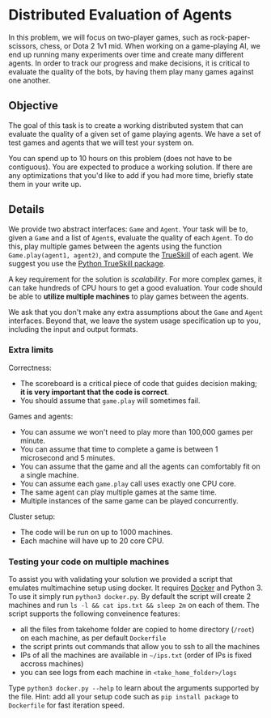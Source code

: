 # Distributed Evaluation of Agents

In this problem, we will focus on two-player games, such as rock-paper-scissors, chess, or Dota 2 1v1 mid.
When working on a game-playing AI, we end up running many experiments over time and create many different agents.
In order to track our progress and make decisions, it is critical to evaluate the quality of the bots, by having them play many games against one another.

## Objective

The goal of this task is to create a working distributed system that can evaluate the quality of a given set of game playing agents.
We have a set of test games and agents that we will test your system on.

You can spend up to 10 hours on this problem (does not have to be contiguous). You are expected to produce a working solution. If there are any optimizations that you'd like to add if you had more time, briefly state them in your write up. 

## Details

We provide two abstract interfaces: `Game` and `Agent`.
Your task will be to, given a `Game` and a list of `Agent`s, evaluate the quality of each `Agent`.
To do this, play multiple games between the agents using the function `Game.play(agent1, agent2)`, and compute the [TrueSkill](http://trueskill.org/) of each agent.
We suggest you use the [Python TrueSkill package](https://github.com/sublee/trueskill).

A key requirement for the solution is *scalability*.
For more complex games, it can take hundreds of CPU hours to get a good evaluation.
Your code should be able to **utilize multiple machines** to play games between the agents.

We ask that you don't make any extra assumptions about the `Game` and `Agent` interfaces.
Beyond that, we leave the system usage specification up to you, including the input and output formats.

### Extra limits

Correctness:
- The scoreboard is a critical piece of code that guides decision making; **it is very important that the code is correct**.
- You should assume that `game.play` will sometimes fail.

Games and agents:
- You can assume we won't need to play more than 100,000 games per minute.
- You can assume that time to complete a game is between 1 microsecond and 5 minutes.
- You can assume that the game and all the agents can comfortably fit on a single machine.
- You can assume each `game.play` call uses exactly one CPU core.
- The same agent can play multiple games at the same time.
- Multiple instances of the same game can be played concurrently.

Cluster setup:
- The code will be run on up to 1000 machines.
- Each machine will have up to 20 core CPU. 

### Testing your code on multiple machines

To assist you with validating your solution we provided a script that emulates multimachine setup using docker. It requires [Docker](https://www.docker.com/) and Python 3. To use it simply run `python3 docker.py`. By default the script will create 2 machines and run `ls -l && cat ips.txt && sleep 2m` on each of them. The script supports the following conveinence features:

- all the files from takehome folder are copied to home directory (`/root`) on each machine, as per default `Dockerfile`
- the script prints out commands that allow you to ssh to all the machines
- IPs of all the machines are available in `~/ips.txt` (order of IPs is fixed accross machines)
- you can see logs from each machine in `<take_home_folder>/logs`

Type `python3 docker.py --help` to learn about the arguments supported by the file.
Hint: add all your setup code such as `pip install package` to `Dockerfile` for fast iteration speed.
